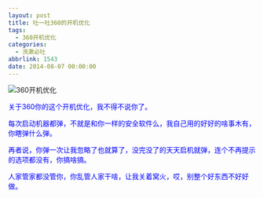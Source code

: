 ```yaml
---
layout: post
title: 吐一吐360的开机优化
tags:
  - 360开机优化
categories:
  - 洗漱必吐
abbrlink: 1543
date: 2014-08-07 00:00:00
---
```


<!-- build time:Sat Jun 23 2018 12:05:16 GMT+0800 (中国标准时间) -->

![360开机优化](http://ww4.sinaimg.cn/large/4eed32f2jw1ej3sk5fa40j207s09kaad.jpg "360开机优化")

<span style="color:#00f">关于360你的这个开机优化，我不得不说你了。</span>

<span style="color:#00f">每次启动机器都弹，不就是和你一样的安全软件么，我自己用的好好的啥事木有，你瞎弹什么弹。</span>

<span style="color:#00f">再者说，你弹一次让我忽略了也就算了，没完没了的天天启机就弹，连个不再提示的选项都没有，你搞啥搞。</span>

<span style="color:#00f">人家管家都没管你，你乱管人家干啥，让我关着窝火，哎，别整个好东西不好好做。</span>
<!-- rebuild by neat -->